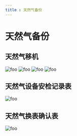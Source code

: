 ```yaml
---
title : 天然气备份
---
```


# 天然气备份

## 天然气移机
<img :src="$withBase('/assets/image/document/kunluntianranqi/img_2.png')" alt="foo">
<img :src="$withBase('/assets/image/document/kunluntianranqi/img_3.png')" alt="foo">
<img :src="$withBase('/assets/image/document/kunluntianranqi/img_4.png')" alt="foo">
<img :src="$withBase('/assets/image/document/kunluntianranqi/img_5.png')" alt="foo">


## 天然气设备安检记录表
<img :src="$withBase('/assets/image/document/kunluntianranqi/img_1.png')" alt="foo">

## 天然气换表确认表
<img :src="$withBase('/assets/image/document/kunluntianranqi/img.png')" alt="foo">
